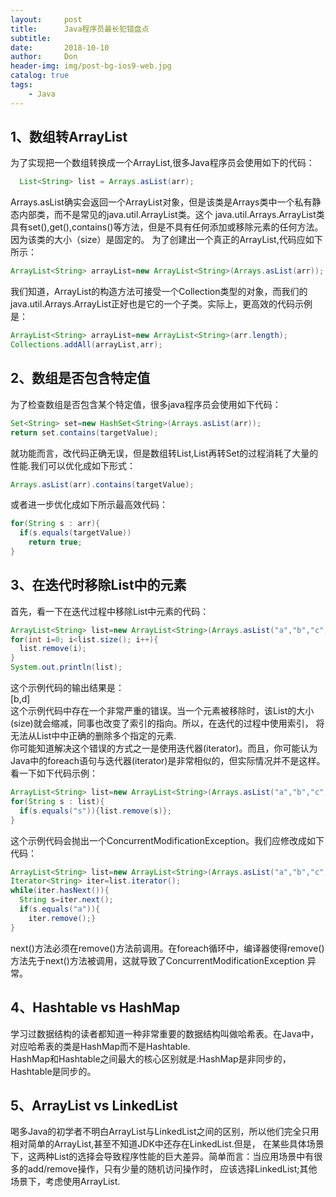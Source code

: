 ```yaml
---
layout:     post
title:      Java程序员最长犯错盘点
subtitle:   
date:       2018-10-10
author:     Don
header-img: img/post-bg-ios9-web.jpg
catalog: true
tags:
    - Java
---
```


1、数组转ArrayList
------
为了实现把一个数组转换成一个ArrayList,很多Java程序员会使用如下的代码：
```java
  List<String> list = Arrays.asList(arr);
```
Arrays.asList确实会返回一个ArrayList对象，但是该类是Arrays类中一个私有静态内部类，而不是常见的java.util.ArrayList类。这个
java.util.Arrays.ArrayList类具有set(),get(),contains()等方法，但是不具有任何添加或移除元素的任何方法。因为该类的大小（size）是固定的。
为了创建出一个真正的ArrayList,代码应如下所示：
```java
ArrayList<String> arrayList=new ArrayList<String>(Arrays.asList(arr));
```
我们知道，ArrayList的构造方法可接受一个Collection类型的对象，而我们的java.util.Arrays.ArrayList正好也是它的一个子类。实际上，更高效的代码示例是：<br/>
```Java
ArrayList<String> arrayList=new ArrayList<String>(arr.length);
Collections.addAll(arrayList,arr);
```

2、数组是否包含特定值
-----------
为了检查数组是否包含某个特定值，很多java程序员会使用如下代码：
```java
Set<String> set=new HashSet<String>(Arrays.asList(arr));    
return set.contains(targetValue); 
```
就功能而言，改代码正确无误，但是数组转List,List再转Set的过程消耗了大量的性能.我们可以优化成如下形式： 
```java
Arrays.asList(arr).contains(targetValue);
```
或者进一步优化成如下所示最高效代码：<br/>
```java
for(String s : arr){
  if(s.equals(targetValue))
    return true;
}
```

3、在迭代时移除List中的元素
-------
首先，看一下在迭代过程中移除List中元素的代码：
```java
ArrayList<String> list=new ArrayList<String>(Arrays.asList("a","b","c","d"));
for(int i=0; i<list.size(); i++){
  list.remove(i);
}
System.out.println(list);
```
这个示例代码的输出结果是：<br/>
[b,d]           <br/>
这个示例代码中存在一个非常严重的错误。当一个元素被移除时，该List的大小(size)就会缩减，同事也改变了索引的指向。所以，在迭代的过程中使用索引，
将无法从List中中正确的删除多个指定的元素.<br/>
你可能知道解决这个错误的方式之一是使用迭代器(iterator)。而且，你可能认为Java中的foreach语句与迭代器(iterator)是非常相似的，但实际情况并不是这样。
看一下如下代码示例：
```java
ArrayList<String> list=new ArrayList<String>(Arrays.asList("a","b","c","d"));
for(String s : list){
  if(s.equals("s")){list.remove(s)};
}
```
这个示例代码会抛出一个ConcurrentModificationException。我们应修改成如下代码：
```java
ArrayList<String> list=new ArrayList<String>(Arrays.asList("a","b","c","d"));
Iterator<String> iter=list.iterator();
while(iter.hasNext()){
  String s=iter.next();
  if(s.equals("a")){
    iter.remove();}
}
```
next()方法必须在remove()方法前调用。在foreach循环中，编译器使得remove()方法先于next()方法被调用，这就导致了ConcurrentModificationException 异常。

4、Hashtable vs HashMap
-------------
学习过数据结构的读者都知道一种非常重要的数据结构叫做哈希表。在Java中，对应哈希表的类是HashMap而不是Hashtable.<br/>
HashMap和Hashtable之间最大的核心区别就是:HashMap是非同步的，Hashtable是同步的。

5、ArrayList vs LinkedList
--------------
喝多Java的初学者不明白ArrayList与LinkedList之间的区别，所以他们完全只用相对简单的ArrayList,甚至不知道JDK中还存在LinkedList.但是，
在某些具体场景下，这两种List的选择会导致程序性能的巨大差异。简单而言：当应用场景中有很多的add/remove操作，只有少量的随机访问操作时，
应该选择LinkedList;其他场景下，考虑使用ArrayList.



